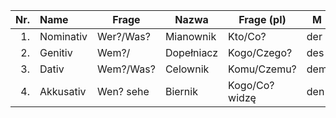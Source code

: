   
Nr. |Name     |Frage        |Nazwa     |Frage (pl)    |M  |W   |N   | Pl.|
---:|:--      |---          |---       |---           |---|----|----|----|
1.  |Nominativ|Wer?/Was?     |Mianownik |Kto/Co?       |der| die| das| die|
2.  |Genitiv  |Wem?/        |Dopełniacz|Kogo/Czego?   |des| der| des| der|
3.  |Dativ    |Wem?/Was?    |Celownik  |Komu/Czemu?   |dem| der| dem| den|
4.  |Akkusativ|Wen?  sehe   |Biernik   |Kogo/Co? widzę|den| die| das| die|
